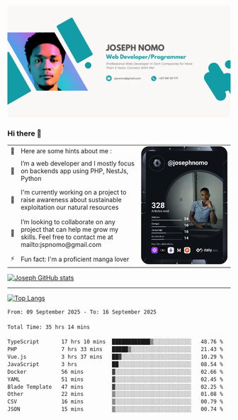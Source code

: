 ![Banner of my profile!](/Joseph_NOMO_NEW.png "Banner")

### Hi there 👋

<!--- | --  | 👋  | Here are some hints about me :                                                                                                 | <td rowspan=6><img src="/devcard.svg" width="400" alt="Joseph NOMO's Dev Card"/></td> |
| --- | --- | ------------------------------------------------------------------------------------------------------------------------------ | ------------------------------------------------------------------------------------- |
| --  | 🔭  | I’m a web developer and I mostly focus on backends app using PHP, NestJs, Python                                               |
| --  | 🦁  | I'm currently working on a project to raise awareness about sustainable exploitation our natural resources                     |
| --  | 👯  | I’m looking to collaborate on any project that can help me grow my skills. Feel free to contact me at mailto:jspnomo@gmail.com |
| --  | ⚡  | Fun fact: I'm a proficient manga lover                                                                                         |
--->

<table>
    <tr>
        <td width="1%">👋</td>
        <td width="55%">Here are some hints about me :</td>
        <td rowspan=6 width="44%"><img src="/devcard.svg" width="400" alt="Joseph NOMO's Dev Card"/></td>
    </tr>
    <tr>
        <td>🔭</td>
        <td>I’m a web developer and I mostly focus on backends app using PHP, NestJs, Python</td>
    </tr>
    <tr>
        <td>🦁</td>
        <td>I'm currently working on a project to raise awareness about sustainable exploitation our natural resources</td>
    </tr>
    <tr>
        <td>👯</td>
        <td>I’m looking to collaborate on any project that can help me grow my skills. Feel free to contact me at mailto:jspnomo@gmail.com</td>
    </tr>
    <tr>
        <td>⚡</td>
        <td>Fun fact: I'm a proficient manga lover</td>
    </tr>

</table>

[![Joseph GitHub stats](https://github-readme-stats-seven-sigma-53.vercel.app/api?username=Jspascal)](https://github.com/Jspascal/github-readme-stats)

---

[![Top Langs](https://github-readme-stats-seven-sigma-53.vercel.app/api/top-langs/?username=Jspascal&layout=compact)](https://github.com/Jspascal/github-readme-stats)

<!--START_SECTION:waka-->

```txt
From: 09 September 2025 - To: 16 September 2025

Total Time: 35 hrs 14 mins

TypeScript       17 hrs 10 mins  ████████████▒░░░░░░░░░░░░   48.76 %
PHP              7 hrs 33 mins   █████▒░░░░░░░░░░░░░░░░░░░   21.43 %
Vue.js           3 hrs 37 mins   ██▓░░░░░░░░░░░░░░░░░░░░░░   10.29 %
JavaScript       3 hrs           ██░░░░░░░░░░░░░░░░░░░░░░░   08.54 %
Docker           56 mins         ▓░░░░░░░░░░░░░░░░░░░░░░░░   02.66 %
YAML             51 mins         ▓░░░░░░░░░░░░░░░░░░░░░░░░   02.45 %
Blade Template   47 mins         ▓░░░░░░░░░░░░░░░░░░░░░░░░   02.25 %
Other            22 mins         ▒░░░░░░░░░░░░░░░░░░░░░░░░   01.08 %
CSV              16 mins         ▒░░░░░░░░░░░░░░░░░░░░░░░░   00.79 %
JSON             15 mins         ▒░░░░░░░░░░░░░░░░░░░░░░░░   00.74 %
```

<!--END_SECTION:waka-->
